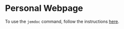 # Personal Webpage
To use the `jemdoc` command, follow the instructions [here](https://yangfeng.hosting.nyu.edu/post/using-jemdoc-with-python-3-and-new-mac-os/).